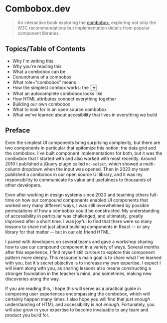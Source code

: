 # Combobox.dev

> An interactive book exploring the [combobox](https://www.w3.org/WAI/ARIA/apg/patterns/combobox/), exploring not only the W3C recommendations but implementation details from popular component libraries.

## Topics/Table of Contents

- Why I'm writing this
- Why you're reading this
- What a combobox can be
- Conundrums of a combobox
- What role="combobox" means
- How the simplest combox works: the <select> element
- What an autocomplete combobox looks like
- How HTML attributes connect everything together
- Building our own combobox
- What to look for in an open source combobox
- What we've learned about accesibility that lives in everything we build

## Preface

Even the simplest UI components bring surprising complexity, but there are two components in particular that epitomize this notion: the data grid and the combobox. I've built component implementations for both, but it was the combobox that I started with and also worked with most recently. Around 2010 I published a jQuery plugin called `mc-select`, which showed a multi-column dropdown when the input was opened. Then in 2023 my team published a combobox in our open source UI library, and it was my responsibility to communicate its value and usefulness to thousands of other developers.

Even after working in design systems since 2020 and teaching others full-time on how our compound components enabled UI components that worked very many different ways, I was still overwhelmed by possible permutations of how a combobox could be constructed. My understanding of accessibility in particular was challenged, and ultimately, greatly improved after a short time. I was joyful to find that there were so many lessons to share not just about building components in React -- or any library for that matter -- but in our old friend HTML.

I paired with developers on several teams and gave a workshop sharing how to use our compound component in a variety of ways. Several months after this experience, I find myself still _curious_ to explore this component pattern more deeply. This resource's main goal is to share what I've learned with you, but it's secret objective is to increase my own expertise. I expect I will learn along with you, as sharing lessons also means constructing a stronger foundation in the teacher's mind, and sometimes, making new discoveries along the way.

If you are reading this, I hope this will serve as a practical guide in composing user experiences encompassing the combobox, which will certainly happen many times. I also hope you will find that _just enough_ understanding of HTML and accessibility is _not enough_. Fortunately, you will also grow in your expertise to become invaluable to any team and product you build for.
